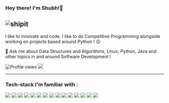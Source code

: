 ### Hey there! I'm Shubh!👋
![shipit](https://github.githubassets.com/images/icons/emoji/shipit.png)
---

I like to innovate and code. I like to do Competitive Programming alongside working on projects based around Python ! :wink:
 
 💬 Ask me about Data Structures and Algorithms, Linux, Python, Java and other topics in and around Software Development !

![Profile views](https://komarev.com/ghpvc/?username=ShubhamShreshth)   <img src="https://img.shields.io/github/followers/ShubhamShreshth?label=Follow" style=" float:left, margin-right:10px" />

---

### Tech-stack I'm familiar with :

<img src="http://img.shields.io/badge/-Python-F89820?style=flat&logo=python&logoColor=white"> <img src="https://img.shields.io/badge/-Java-659ad2?style=flat&logo=java&logoColor=ffffff"> <img src="https://img.shields.io/badge/-Go-blue?style=flat&logo=go&logoColor=white"> <img src="https://img.shields.io/badge/-DBT-black?style=flat&logo=DBT&logoColor=white"> <img src="https://img.shields.io/badge/-Apache Airflow-blue?style=flat&logo=airflow&logoColor=white">  <img src="https://img.shields.io/badge/-SQL-blacke?style=flat&logo=sql&logoColor=white"> <img src="https://img.shields.io/badge/-Spring Boot-green?style=flat&logo=springboot&logoColor=white"> <img src="https://img.shields.io/badge/-Docker-blue?style=flat&logo=docker&logoColor=white"> <img src="https://img.shields.io/badge/-Postman-orange?style=flat&logo=postman&logoColor=white"> <img src="https://img.shields.io/badge/-Firebase-FFA611?style=flat&logo=firebase&logoColor=FFFFFF"> <img src="https://img.shields.io/badge/-Amazon Redshift-blue?style=flat&logo=redshift&logoColor=FFFFFF"> <img src="https://img.shields.io/badge/-Jenkins-yellow?style=flat&logo=jenkins&logoColor=FFFFFF"> <img src="https://img.shields.io/badge/-Kubernetes-purple?style=flat&logo=kubernetes&logoColor=FFFFFF"> <img src="https://img.shields.io/badge/-MinIO-black?style=flat&logo=minio&logoColor=FFFFFF"> <img src="http://img.shields.io/badge/-Git-F1502F?style=flat&logo=git&logoColor=FFFFFF">
